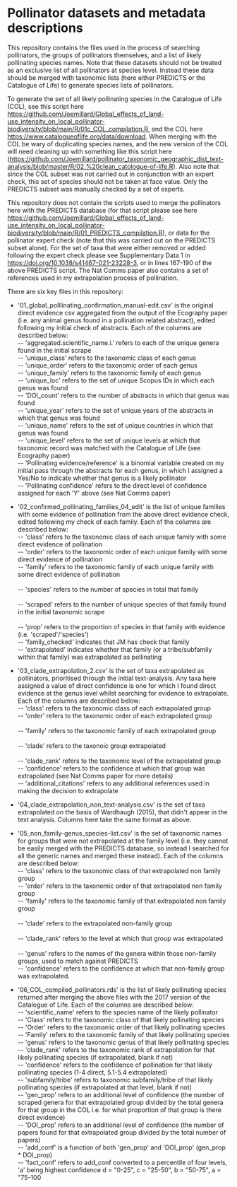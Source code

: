 # Pollinator datasets and metadata descriptions

This repository contains the files used in the process of searching pollinators, the groups of pollinators themselves, and a list of likely pollinating species names. Note that these datasets should not be treated as an exclusive list of all pollinators at species level. Instead these data should be merged with taxonomic lists (here either PREDICTS or the Catalogue of Life) to generate species lists of pollinators.

To generate the set of all likely pollinating species in the Catalogue of Life (COL), see this script here https://github.com/Joemillard/Global_effects_of_land-use_intensity_on_local_pollinator-biodiversity/blob/main/R/01c_COL_compilation.R, and the COL here https://www.catalogueoflife.org/data/download. When merging with the COL be wary of duplicating species names, and the new version of the COL will need cleaning up with something like this script here (https://github.com/Joemillard/pollinator_taxonomic_geographic_dist_text-analysis/blob/master/R/02.%20clean_catologue-of-life.R). Also note that since the COL subset was not carried out in conjunction with an expert check, this set of species should not be taken at face value. Only the PREDICTS subset was manually checked by a set of experts.

This repository does not contain the scripts used to merge the pollinators here with the PREDICTS database (for that script please see here https://github.com/Joemillard/Global_effects_of_land-use_intensity_on_local_pollinator-biodiversity/blob/main/R/01_PREDICTS_compilation.R), or data for the pollinator expert check (note that this was carried out on the PREDICTS subset alone). For the set of taxa that were either removed or added following the expert check please see Supplementary Data 1 in https://doi.org/10.1038/s41467-021-23228-3, or in lines 167-190 of the above PREDICTS script. The Nat Comms paper also contains a set of references used in my extrapolation process of pollination.

There are six key files in this repository:

* '01_global_polllinating_confirmation_manual-edit.csv' is the original direct evidence csv aggregated from the output of the Ecography paper (i.e. any animal genus found in a pollination related abstract), edited following my initial check of abstracts. Each of the columns are described below: <br>
		-- 'aggregated.scientific_name.i.' refers to each of the unique genera found in the initial scrape <br>
		-- 'unique_class' refers to the taxonomic class of each genus<br>
		-- 'unique_order' refers to the taxonomic order of each genus<br>
		-- 'unique_family' refers to the taxonomic family of each genus<br>
		-- 'unique_loc' refers to the set of unique Scopus IDs in which each genus was found<br>
		-- 'DOI_count' refers to the number of abstracts in which that genus was found<br>
		-- 'unique_year' refers to the set of unique years of the abstracts in which that genus was found<br>
		-- 'unique_name' refers to the set of unique countries in which that genus was found<br>
		-- 'unique_level' refers to the set of unique levels at which that taxonomic record was matched with the Catalogue of Life (see Ecography paper)<br>
		-- 'Pollinating evidence/reference' is a binomial variable created on my initial pass through the abstracts for each genus, in which I assigned a Yes/No to indicate whether that genus is a likely pollinator<br>
		-- 'Pollinating confidence' refers to the direct level of confidence assigned for each 'Y' above (see Nat Comms paper)<br>

* '02_confirmed_pollinating_families_04_edit' is the list of unique families with some evidence of pollination from the above direct evidence check, edited following my check of each family. Each of the columns are described below: <br>
		-- 'class' refers to the taxonomic class of each unique family with some direct evidence of pollination<br>
		-- 'order' refers to the taxonomic order of each unique family with some direct evidence of pollination<br> 
		-- 'family' refers to the taxonomic family of each unique family with some direct evidence of pollination<br>	
		-- 'species' refers to the number of species in total that family<br>	
		-- 'scraped' refers to the number of unique species of that family found in the initial taxonomic scrape<br>	
		-- 'prop' refers to the proportion of species in that family with evidence (i.e. 'scraped'/'species')<br>
		-- 'family_checked' indicates that JM has check that family<br>
		-- 'extrapolated' indicates whether that family (or a tribe/subfamily within that family) was extrapolated as pollinating<br>

* '03_clade_extrapolation_2.csv' is the set of taxa extrapolated as pollinators, prioritised through the initial text-analysis. Any taxa here assigned a value of direct confidence is one for which I found direct evidence at the genus level whilst searching for evidence to extrapolate. Each of the columns are described below: <br>
		-- 'class' refers to the taxonomic class of each extrapolated group<br>	
		-- 'order' refers to the taxonomic order of each extrapolated group<br>		
		-- 'family' refers to the taxonomic family of each extrapolated group<br>		
		-- 'clade' refers to the taxonoic group extrapolated<br>	
		-- 'clade_rank'	refers to the taxonomic level of the extrapolated group<br>
		-- 'confidence' refers to the confidence at which that group was extrapolated (see Nat Comms paper for more details)<br>
		-- 'additional_citations' refers to any additional references used in making the decision to extrapolate<br>

* '04_clade_extrapolation_non_text-analysis.csv' is the set of taxa extrapolated on the basis of Wardhaugh (2015), that didn't appear in the text analysis. Columns here take the same format as above.

* '05_non_family-genus_species-list.csv' is the set of taxonomic names for groups that were not extrapolated at the family level (i.e. they cannot be easily merged with the PREDICTS database, so instead I searched for all the generic names and merged these instead). Each of the columns are described below: <br>
		-- 'class' refers to the taxonomic class of that extrapolated non family group<br>
		-- 'order' refers to the taxonomic order of that extrapolated non family group<br>
		-- 'family' refers to the taxonomic family of that extrapolated non family group<br>	
		-- 'clade' refers to the extrapolated non-family group<br> 	
		-- 'clade_rank' refers to the level at which that group was extrapolated<br>	
		-- 'genus' refers to the names of the genera within those non-family groups, used to match against PREDICTS<br>	
		-- 'confidence' refers to the confidence at which that non-family group was extrapolated.<br>

* '06_COL_compiled_pollinators.rds' is the list of likely pollinating species returned after merging the above files with the 2017 version of the Catalogue of Life. Each of the columns are described below:<br> 
		-- 'scientific_name' refers to the species name of the likely pollinator<br>
		-- 'Class' refers to the taxonomic class of that likely pollinating species<br>
		-- 'Order' refers to the taxonomic order of that likely pollinating species <br>
		-- 'Family' refers to the taxonomic family of that likely pollinating species<br>
		-- 'genus' refers to the taxonomic genus of that likely pollinating species<br>
		-- 'clade_rank' refers to the taxonomic rank of extrapolation for that likely pollinating species (if extrapolated, blank if not)<br>
		-- 'confidence' refers to the confidence of pollination for that likely pollinating species (1-4 direct, 5.1-5.4 extrapolated)<br>
 		-- 'subfamily/tribe' refers to taxonomic subfamily/tribe of that likely pollinating species (if extrapolated at that level, blank if not)<br>
 		-- 'gen_prop' refers to an additional level of confidence (the number of scraped genera for that extrapolated group divided by the total genera for that group in the COL i.e. for what proportion of that group is there direct evidence)<br>
 		-- 'DOI_prop' refers to an additional level of confidence (the number of papers found for that extrapolated group divided by the total number of papers)<br> 
 		-- 'add_conf' is a function of both 'gen_prop' and 'DOI_prop'  (gen_prop * DOI_prop)<br>
 		-- 'fact_conf' refers to add_conf converted to a percentile of four levels, 'a' being highest confidence d = "0-25", c = "25-50", b = "50-75", a = "75-100<br>
